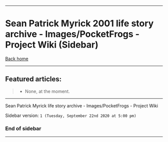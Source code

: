 
***

# Sean Patrick Myrick 2001 life story archive - Images/PocketFrogs - Project Wiki (Sidebar)

[Back home](https://github.com/seanpm2001/SeansLifeArchive_Images_PocketFrogs/wiki/)

***

## Featured articles:

> * None, at the moment.

***

Sean Patrick Myrick life story archive - Images/PocketFrogs - Project Wiki

Sidebar version: `1 (Tuesday, September 22nd 2020 at 5:00 pm)`

### End of sidebar

***
